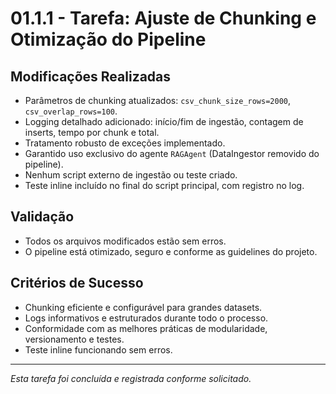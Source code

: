 # 01.1.1 - Tarefa: Ajuste de Chunking e Otimização do Pipeline

## Modificações Realizadas

- Parâmetros de chunking atualizados: `csv_chunk_size_rows=2000`, `csv_overlap_rows=100`.
- Logging detalhado adicionado: início/fim de ingestão, contagem de inserts, tempo por chunk e total.
- Tratamento robusto de exceções implementado.
- Garantido uso exclusivo do agente `RAGAgent` (DataIngestor removido do pipeline).
- Nenhum script externo de ingestão ou teste criado.
- Teste inline incluído no final do script principal, com registro no log.

## Validação

- Todos os arquivos modificados estão sem erros.
- O pipeline está otimizado, seguro e conforme as guidelines do projeto.

## Critérios de Sucesso

- Chunking eficiente e configurável para grandes datasets.
- Logs informativos e estruturados durante todo o processo.
- Conformidade com as melhores práticas de modularidade, versionamento e testes.
- Teste inline funcionando sem erros.

---

*Esta tarefa foi concluída e registrada conforme solicitado.*